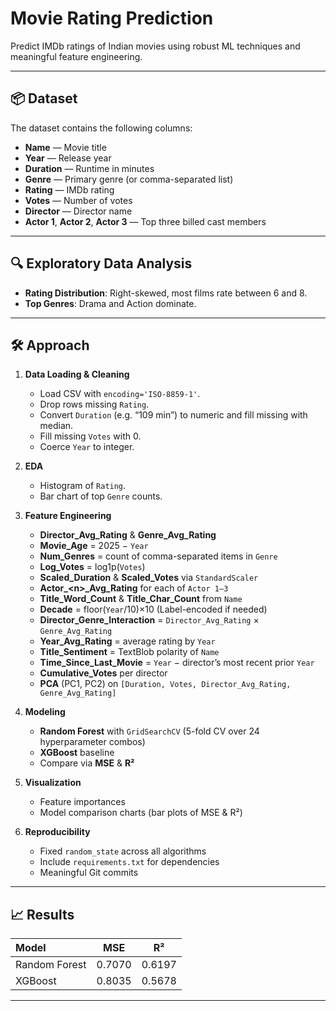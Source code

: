 # Movie Rating Prediction

Predict IMDb ratings of Indian movies using robust ML techniques and meaningful feature engineering.

---

## 📦 Dataset
The dataset contains the following columns:

- **Name** — Movie title  
- **Year** — Release year  
- **Duration** — Runtime in minutes  
- **Genre** — Primary genre (or comma-separated list)  
- **Rating** — IMDb rating  
- **Votes** — Number of votes  
- **Director** — Director name  
- **Actor 1**, **Actor 2**, **Actor 3** — Top three billed cast members  

---

## 🔍 Exploratory Data Analysis
- **Rating Distribution**: Right-skewed, most films rate between 6 and 8.  
- **Top Genres**: Drama and Action dominate.  

---

## 🛠️ Approach

1. **Data Loading & Cleaning**  
   - Load CSV with `encoding='ISO-8859-1'`.  
   - Drop rows missing `Rating`.  
   - Convert `Duration` (e.g. “109 min”) to numeric and fill missing with median.  
   - Fill missing `Votes` with 0.  
   - Coerce `Year` to integer.  

2. **EDA**  
   - Histogram of `Rating`.  
   - Bar chart of top `Genre` counts.  

3. **Feature Engineering**  
   - **Director_Avg_Rating** & **Genre_Avg_Rating**  
   - **Movie_Age** = 2025 − `Year`  
   - **Num_Genres** = count of comma-separated items in `Genre`  
   - **Log_Votes** = log1p(`Votes`)  
   - **Scaled_Duration** & **Scaled_Votes** via `StandardScaler`  
   - **Actor_\<n\>_Avg_Rating** for each of `Actor 1–3`  
   - **Title_Word_Count** & **Title_Char_Count** from `Name`  
   - **Decade** = floor(`Year`/10)×10 (Label-encoded if needed)  
   - **Director_Genre_Interaction** = `Director_Avg_Rating` × `Genre_Avg_Rating`  
   - **Year_Avg_Rating** = average rating by `Year`  
   - **Title_Sentiment** = TextBlob polarity of `Name`  
   - **Time_Since_Last_Movie** = `Year` − director’s most recent prior `Year`  
   - **Cumulative_Votes** per director  
   - **PCA** (PC1, PC2) on `[Duration, Votes, Director_Avg_Rating, Genre_Avg_Rating]`  

4. **Modeling**  
   - **Random Forest** with `GridSearchCV` (5-fold CV over 24 hyperparameter combos)  
   - **XGBoost** baseline  
   - Compare via **MSE** & **R²**  

5. **Visualization**  
   - Feature importances  
   - Model comparison charts (bar plots of MSE & R²)  

6. **Reproducibility**  
   - Fixed `random_state` across all algorithms  
   - Include `requirements.txt` for dependencies  
   - Meaningful Git commits  

---

## 📈 Results


| Model          |  MSE   |   R²    |
|:---------------|:------:|:-------:|
| Random Forest  | 0.7070 | 0.6197  |
| XGBoost        | 0.8035 | 0.5678  |

---